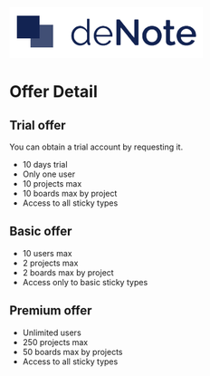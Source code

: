 ![deNote Logo](./assets/images/denote-logo.png)

# Offer Detail

## Trial offer
You can obtain a trial account by requesting it. 

* 10 days trial 
* Only one user
* 10 projects max
* 10 boards max by project
* Access to all sticky types

## Basic offer
* 10 users max
* 2 projects max
* 2 boards max by project
* Access only to basic sticky types

## Premium offer
* Unlimited users
* 250 projects max
* 50 boards max by projects
* Access to all sticky types
